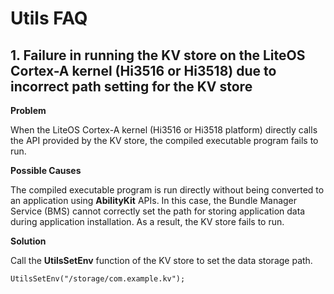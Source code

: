 # Utils FAQ<a name="EN-US_TOPIC_0000001058735275"></a>

## 1. Failure in running the KV store on the LiteOS Cortex-A kernel \(Hi3516 or Hi3518\) due to incorrect path setting for the KV store<a name="section2041345718513"></a>

**Problem**

When the LiteOS Cortex-A kernel \(Hi3516 or Hi3518 platform\) directly calls the API provided by the KV store, the compiled executable program fails to run.

**Possible Causes**

The compiled executable program is run directly without being converted to an application using  **AbilityKit**  APIs. In this case, the Bundle Manager Service \(BMS\) cannot correctly set the path for storing application data during application installation. As a result, the KV store fails to run.

**Solution**

Call the  **UtilsSetEnv**  function of the KV store to set the data storage path.

```
UtilsSetEnv("/storage/com.example.kv");
```

